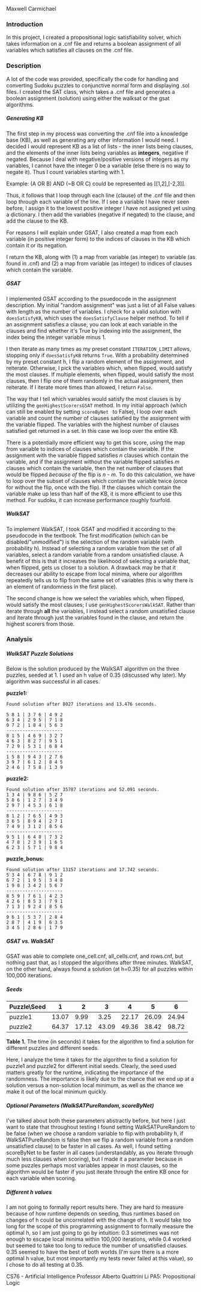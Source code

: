 Maxwell Carmichael

### Introduction
In this project, I created a propositional logic satisfiability solver, which takes information on a .cnf file and returns a boolean assignment of all variables which satisfies all clauses on the .cnf file.

### Description
A lot of the code was provided, specifically the code for handling and converting Sudoku puzzles to conjunctive normal form and displaying .sol files. I created the SAT class, which takes a .cnf file and generates a boolean assignment (solution) using either the walksat or the gsat algorithms.


##### Generating KB
The first step in my process was converting the .cnf file into a knowledge base (KB), as well as generating any other information I would need. I decided I would represent KB as a list of lists - the inner lists being clauses, and the elements of the inner lists being variables as **integers**, negative if negated. Because I deal with negative/positive versions of integers as my variables, I cannot have the integer 0 be a variable (else there is no way to negate it). Thus I count variables starting with 1.

Example: (A OR B) AND (~B OR C) could be represented as [[1,2],[-2,3]].

Thus, it follows that I loop through each line (clause) of the .cnf file and then loop through each variable of the line. If I see a variable I have never seen before, I assign it to the lowest positive integer I have not assigned yet using a dictionary. I then add the variables (negative if negated) to the clause, and add the clause to the KB.

For reasons I will explain under GSAT, I also created a map from each variable (in positive integer form) to the indices of clauses in the KB which contain it or its negation.

I return the KB, along with (1) a map from variable (as integer) to variable (as found in .cnf) and (2) a map from variable (as integer) to indices of clauses which contain the variable.

##### GSAT
I implemented GSAT according to the psuedocode in the assignment description. My initial "random assignment" was just a list of all False values with length as the number of variables. I check for a valid solution with ``doesSatisfyKB``, which uses the ``doesSatisfyClause`` helper method. To tell if an assignment satisfies a clause, you can look at each variable in the clauses and find whether it's True by indexing into the assignment, the index being the integer variable minus 1.

I then iterate as many times as my preset constant ``ITERATION_LIMIT`` allows, stopping only if ``doesSatisfyKB`` returns ``True``. With a probability determined by my preset constant h, I flip a random element of the assignment, and reiterate. Otherwise, I pick the variables which, when flipped, would satisfy the most clauses. If multiple elements, when flipped, would satisfy the most clauses, then I flip one of them randomly in the actual assignment, then reiterate. If I iterate more times than allowed, I return ``False``.

The way that I tell which variables would satisfy the most clauses is by utilizing the ``genHighestScorersGSAT`` method. In my initial approach (which can still be enabled by setting ``scoreByNet `` to False), I loop over each variable and count the number of clauses satisfied by the assignment with the variable flipped. The variables with the highest number of clauses satisfied get returned in a set. In this case we loop over the entire KB.

There is a potentially more efficient way to get this score, using the map from variable to indices of clauses which contain the variable. If the assignment with the variable flipped satisfies *n* clauses which contain the variable, and if the assignment without the variable flipped satisfies *m* clauses which contain the variable, then the net number of clauses that would be flipped *because of* the flip is *n* - *m*. To do this calculation, we have to loop over the subset of clauses which contain the variable twice (once for without the flip, once with the flip). If the clauses which contain the variable make up less than half of the KB, it is more efficient to use this method. For sudoku, it can increase performance roughly fourfold.

##### WalkSAT
To implement WalkSAT, I took GSAT and modified it according to the pseudocode in the textbook. The first modification (which can be disabled/"unmodified") is the selection of the random variable (with probability h). Instead of selecting a random variable from the set of all variables, select a random variable from a random unsatisfied clause. A benefit of this is that it increases the likelihood of selecting a variable that, when flipped, gets us closer to a solution. A drawback may be that it decreases our ability to escape from local minima, where our algorithm repeatedly tells us to flip from the same set of variables (this is why there is an element of randomness in the first place).

The second change is how we select the variables which, when flipped, would satisfy the most clauses; I use ``genHighestScorersWalkSAT``. Rather than iterate through **all** the variables, I instead select a random unsatisfied clause and iterate through just the variables found in the clause, and return the highest scorers from those.

### Analysis
##### WalkSAT Puzzle Solutions
Below is the solution produced by the WalkSAT algorithm on the three puzzles, seeded at 1. I used an h value of 0.35 (discussed why later). My algorithm was successful in all cases.

**puzzle1:**
```
Found solution after 8027 iterations and 13.476 seconds.

5 8 1 | 3 7 6 | 4 9 2
6 3 4 | 2 9 5 | 7 1 8
9 7 2 | 1 8 4 | 5 6 3
---------------------
8 1 5 | 4 6 9 | 3 2 7
4 6 3 | 8 2 7 | 9 5 1
7 2 9 | 5 3 1 | 6 8 4
---------------------
1 5 8 | 9 4 3 | 2 7 6
3 9 7 | 6 1 2 | 8 4 5
2 4 6 | 7 5 8 | 1 3 9
```

**puzzle2:**
```
Found solution after 35787 iterations and 52.091 seconds.
1 3 4 | 9 8 6 | 5 2 7
5 8 6 | 1 2 7 | 3 4 9
2 9 7 | 4 5 3 | 6 1 8
---------------------
8 1 2 | 7 6 5 | 4 9 3
3 6 5 | 8 9 4 | 2 7 1
7 4 9 | 3 1 2 | 8 5 6
---------------------
9 5 1 | 6 4 8 | 7 3 2
4 7 8 | 2 3 9 | 1 6 5
6 2 3 | 5 7 1 | 9 8 4
```

**puzzle_bonus:**
```
Found solution after 13157 iterations and 17.742 seconds.
5 3 4 | 6 7 8 | 9 1 2
6 7 2 | 1 9 5 | 3 4 8
1 9 8 | 3 4 2 | 5 6 7
---------------------
8 5 9 | 7 6 1 | 4 2 3
4 2 6 | 8 5 3 | 7 9 1
7 1 3 | 9 2 4 | 8 5 6
---------------------
9 6 1 | 5 3 7 | 2 8 4
2 8 7 | 4 1 9 | 6 3 5
3 4 5 | 2 8 6 | 1 7 9
```

##### GSAT vs. WalkSAT
GSAT was able to complete one_cell.cnf, all_cells.cnf, and rows.cnf, but nothing past that, as I stopped the algorithms after three minutes. WalkSAT, on the other hand, always found a solution (at h=0.35) for all puzzles within 100,000 iterations.

##### Seeds
| Puzzle\Seed | 1     | 2     | 3     | 4     | 5     | 6     |
|-------------|-------|-------|-------|-------|-------|-------|
| puzzle1     | 13.07 | 9.99  | 3.25  | 22.17 | 26.09 | 24.94 |
| puzzle2     | 64.37 | 17.12 | 43.09 | 49.36 | 38.42 | 98.72 |

**Table 1.** The time (in seconds) it takes for the algorithm to find a solution for different puzzles and different seeds.

Here, I analyze the time it takes for the algorithm to find a solution for puzzle1 and puzzle2 for different initial seeds. Clearly, the seed used matters greatly for the runtime, indicating the importance of the randomness. The importance is likely due to the chance that we end up at a solution versus a non-solution local minimum, as well as the chance we make it out of the local minimum quickly.

##### Optional Parameters (WalkSATPureRandom, scoreByNet)
I've talked about both these parameters abstractly before, but here I just want to state that throughout testing I found setting WalkSATPureRandom to be false (when we choose a random variable to flip with probability h, if WalkSATPureRandom is false then we flip a random variable from a random unsatisfied clause) to be faster in all cases. As well, I found setting scoreByNet to be faster in all cases (understandably, as you iterate through much less clauses when scoring), but I made it a parameter because in some puzzles perhaps most variables appear in most clauses, so the algorithm would be faster if you just iterate through the entire KB once for each variable when scoring.

##### Different h values
I am not going to formally report results here. They are hard to measure because of how runtime depends on seeding, thus runtimes based on changes of h could be uncorrelated with the change of h. It would take too long for the scope of this programming assignment to formally measure the optimal h, so I am just going to go by intuition: 0.3 sometimes was not enough to escape local minima within 100,000 iterations, while 0.4 worked but seemed to take too long to reduce the number of unsatisfied clauses. 0.35 seemed to have the best of both worlds (I'm sure there is a more optimal h value, but most importantly my tests never failed at this value), so I chose to do all testing at 0.35.

CS76 - Artificial Intelligence
Professor Alberto Quattrini Li
PA5: Propositional Logic